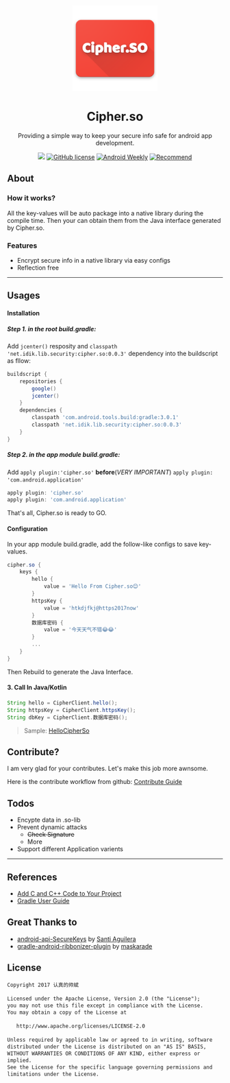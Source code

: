<p align="center"><a href="https://github.com/MEiDIK/Cipher.so" target="_blank"><img width="200"src="logo.png"></a></p>
<h1 align="center">Cipher.so</h1>
<p align="center">Providing a simple way to keep your secure info safe for android app development.</p>
<p align="center">
  <a href='https://bintray.com/idik-net/Cipher.so/cipher.so/_latestVersion'><img src='https://api.bintray.com/packages/idik-net/Cipher.so/cipher.so/images/download.svg'></a>
  <a href="https://github.com/MEiDIK/Cipher.so/blob/master/LICENSE"><img src="https://img.shields.io/github/license/MEiDIK/Cipher.so.svg" alt="GitHub license"></a>
  <a href="http://androidweekly.net/issues/issue-288"><img src="https://img.shields.io/badge/Android%20Weekly-%23288-green.svg" alt="Android Weekly"></a>
  <a href="#"><img src="https://img.shields.io/badge/Recommend-%E2%AD%90%EF%B8%8F%E2%AD%90%EF%B8%8F%E2%AD%90%EF%B8%8F%E2%AD%90%EF%B8%8F%E2%AD%90%EF%B8%8F-green.svg" alt="Recommend"></a>
</p>

## About

### How it works?

All the key-values will be auto package into a native library during the compile time. Then your can obtain them from the Java interface generated by Cipher.so.

### Features

* Encrypt secure info in a native library via easy configs
* Reflection free

---
## Usages

#### Installation
##### Step 1. in the root build.gradle:  
Add `jcenter()` resposity and `classpath 'net.idik.lib.security:cipher.so:0.0.3'` dependency into the buildscript as fllow:

```groovy
buildscript {
    repositories {
        google()
        jcenter()
    }
    dependencies {
        classpath 'com.android.tools.build:gradle:3.0.1'
        classpath 'net.idik.lib.security:cipher.so:0.0.3'
    }
}
```

##### Step 2. in the app module build.gradle:
Add `apply plugin:'cipher.so'` **before**(*VERY IMPORTANT*) `apply plugin: 'com.android.application'`

```groovy
apply plugin: 'cipher.so'
apply plugin: 'com.android.application'
```

That's all, Cipher.so is ready to GO.

#### Configuration

In your app module build.gradle, add the follow-like configs to save key-values.

```groovy
cipher.so {
    keys {
        hello {
            value = 'Hello From Cipher.so😊'
        }
        httpsKey {
            value = 'htkdjfkj@https2017now'
        }
        数据库密码 {
            value = '今天天气不错😂😂'
        }
        ...
    }
}
```

Then Rebuild to generate the Java Interface.

#### 3. Call In Java/Kotlin

```Java
String hello = CipherClient.hello();
String httpsKey = CipherClient.httpsKey();
String dbKey = CipherClient.数据库密码();
```


> Sample: [HelloCipherSo](https://github.com/MEiDIK/HelloCipherSo)




## Contribute?

I am very glad for your contributes. Let's make this job more awnsome.

Here is the contribute workflow from github: [Contribute Guide](https://github.com/openframeworks/openFrameworks/wiki/Code-Contribution-Workflow#workflow)


## Todos
* Encypte data in .so-lib
* Prevent dynamic attacks
    * ~~Check Signature~~
    * More
* Support different Application varients

-----
## References

* [Add C and C++ Code to Your Project](https://developer.android.com/studio/projects/add-native-code.html)
* [Gradle User Guide](https://docs.gradle.org/4.4/userguide/userguide.html)

## Great Thanks to

* [android-api-SecureKeys](https://github.com/saantiaguilera/android-api-SecureKeys) by [Santi Aguilera](https://github.com/saantiaguilera)
* [gradle-android-ribbonizer-plugin](https://github.com/maskarade/gradle-android-ribbonizer-plugin) by [maskarade](https://github.com/maskarade)


## License

    Copyright 2017 认真的帅斌

    Licensed under the Apache License, Version 2.0 (the "License");
    you may not use this file except in compliance with the License.
    You may obtain a copy of the License at

       http://www.apache.org/licenses/LICENSE-2.0

    Unless required by applicable law or agreed to in writing, software
    distributed under the License is distributed on an "AS IS" BASIS,
    WITHOUT WARRANTIES OR CONDITIONS OF ANY KIND, either express or implied.
    See the License for the specific language governing permissions and
    limitations under the License.
